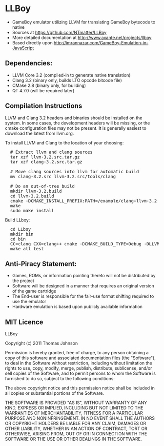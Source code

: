 # LLBoy

- GameBoy emulator utilizing LLVM for translating GameBoy bytecode to native
- Sources at https://github.com/NTmatter/LLBoy
- More detailed documentation at http://www.axante.net/projects/llboy
- Based directly upon http://imrannazar.com/GameBoy-Emulation-in-JavaScript

## Dependencies:

- LLVM Core 3.2 (compiled-in to generate native translation)
- Clang 3.2 (binary only, builds LTO opcode bitcode file)
- CMake 2.8 (binary only, for building)
- QT 4.7.0 (will be required later)
 
## Compilation Instructions
LLVM and Clang 3.2 headers and binaries should be installed on the system. In
some cases, the development headers will be missing, or the cmake configuration
files may not be present. It is generally easiest to download the latest from llvm.org.

To install LLVM and Clang to the location of your choosing:
<pre>
  # Extract llvm and clang sources
  tar xzf llvm-3.2.src.tar.gz
  tar xzf clang-3.2.src.tar.gz

  # Move clang sources into llvm for automatic build
  mv clang-3.2.src llvm-3.2.src/tools/clang

  # Do an out-of-tree build
  mkdir llvm-3.2.build
  cd llvm-3.2.build
  cmake -DCMAKE_INSTALL_PREFIX:PATH=/example/clang+llvm-3.2 ../llvm-3.2.src
  make
  sudo make install
</pre>

Build LLboy:
<pre>
  cd LLboy
  mkdir bin
  cd bin
  CC=clang CXX=clang++ cmake -DCMAKE_BUILD_TYPE=Debug -DLLVM_ROOT:path=/example/clang+llvm-3.2 ../src
  make all test
</pre>

## Anti-Piracy Statement:

- Games, ROMs, or information pointing thereto will not be distributed by the project
- Software will be designed in a manner that requires an original version of the game cartridge
- The End-user is responsible for the fair-use format shifting required to use the emulator
- Hardware emulation is based upon publicly available information

## MIT Licence

LLBoy

Copyright (c) 2011 Thomas Johnson

Permission is hereby granted, free of charge, to any person obtaining a copy
of this software and associated documentation files (the "Software"), to deal
in the Software without restriction, including without limitation the rights
to use, copy, modify, merge, publish, distribute, sublicense, and/or sell
copies of the Software, and to permit persons to whom the Software is
furnished to do so, subject to the following conditions:

The above copyright notice and this permission notice shall be included in
all copies or substantial portions of the Software.

THE SOFTWARE IS PROVIDED "AS IS", WITHOUT WARRANTY OF ANY KIND, EXPRESS OR
IMPLIED, INCLUDING BUT NOT LIMITED TO THE WARRANTIES OF MERCHANTABILITY,
FITNESS FOR A PARTICULAR PURPOSE AND NONINFRINGEMENT. IN NO EVENT SHALL THE
AUTHORS OR COPYRIGHT HOLDERS BE LIABLE FOR ANY CLAIM, DAMAGES OR OTHER
LIABILITY, WHETHER IN AN ACTION OF CONTRACT, TORT OR OTHERWISE, ARISING FROM,
OUT OF OR IN CONNECTION WITH THE SOFTWARE OR THE USE OR OTHER DEALINGS IN
THE SOFTWARE.